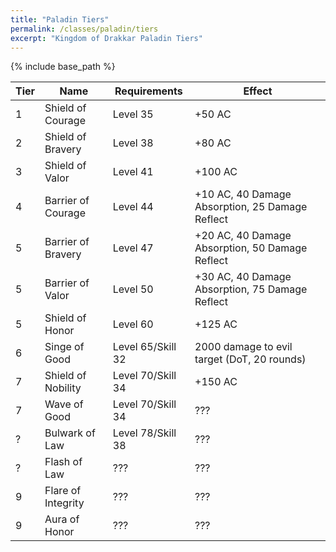 ```yaml
---
title: "Paladin Tiers"
permalink: /classes/paladin/tiers
excerpt: "Kingdom of Drakkar Paladin Tiers"
---
```


{% include base_path %}

Tier | Name | Requirements | Effect
---- | ---- | ------------ | ------
1    | Shield of Courage          | Level 35 | +50 AC
2    | Shield of Bravery          | Level 38 | +80 AC
3    | Shield of Valor            | Level 41 | +100 AC
4    | Barrier of Courage         | Level 44 | +10 AC, 40 Damage Absorption, 25 Damage Reflect
5    | Barrier of Bravery         | Level 47 | +20 AC, 40 Damage Absorption, 50 Damage Reflect
5    | Barrier of Valor           | Level 50 | +30 AC, 40 Damage Absorption, 75 Damage Reflect
5    | Shield of Honor            | Level 60 | +125 AC
6    | Singe of Good              | Level 65/Skill 32 | 2000 damage to evil target (DoT, 20 rounds)
7    | Shield of Nobility         | Level 70/Skill 34 | +150 AC
7    | Wave of Good               | Level 70/Skill 34 | ???
?    | Bulwark of Law             | Level 78/Skill 38 | ???
?    | Flash of Law               | ???      | ???
9    | Flare of Integrity         | ???      | ???
9    | Aura of Honor              | ???      | ???
